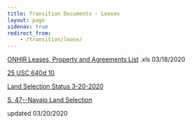 ```yaml
---
title: Transition Documents - Leases
layout: page
sidenav: true
redirect_from:
    - /transition/lease/
--- 
```


[ONHIR Leases, Property and Agreements List]({{site.baseurl}}/assets/documents/transition/lease/ONHIR%20Leases,%20Property%20and%20Agreements%20List(1).xls) .xls  03/18/2020

[25 USC 640d 10]({{site.baseurl}}/assets/documents/transition/lease/25_USC_640d-10.pdf)

[Land Selection Status 3-20-2020]({{site.baseurl}}/assets/documents/transition/lease/Land_Selection_Status_3-20-2020.pdf)

[S. 47--Navajo Land Selection]({{site.baseurl}}/assets/documents/transition/lease/S_47--Navajo_Land_Selection.pdf)

updated 03/20/2020
